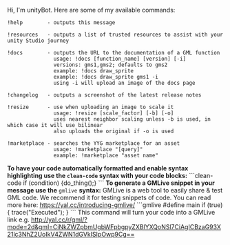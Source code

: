 Hi, I'm unityBot. Here are some of my available commands:
```
!help        - outputs this message

!resources   - outputs a list of trusted resources to assist with your unity Studio journey

!docs        - outputs the URL to the documentation of a GML function
               usage: !docs [function_name] [version] [-i]
               versions: gms1,gms2; defaults to gms2
               example: !docs draw_sprite
               example: !docs draw_sprite gms1 -i
               using -i will upload an image of the docs page

!changelog   - outputs a screenshot of the latest release notes

!resize      - use when uploading an image to scale it
               usage: !resize [scale_factor] [-b] [-o]
               uses nearest neighbor scaling unless -b is used, in which case it will use bilinear
               also uploads the original if -o is used

!marketplace - searches the YYG marketplace for an asset
               usage: !marketplace "[query]"
               example: !marketplace "asset name"
```
**To have your code automatically formatted and enable syntax highlighting use the `clean-code` syntax with your code blocks:**
\`\`\`clean-code
if (condition) {do_thing();}
\`\`\`
**To generate a GMLive snippet in your message use the** `gmlive` **syntax:**
GMLive is a web tool to easily share & test GML code. We recommend it for testing snippets of code.
You can read more here: https://yal.cc/introducing-gmlive/
\`\`\`gmlive
#define main
if (true) {
  trace("Executed");
}
\`\`\`
This command will turn your code into a GMLive link e.g. http://yal.cc/r/gml/?mode=2d&gml=CiNkZWZpbmUgbWFpbgpyZXBlYXQoNSl7CiAgICBzaG93X21lc3NhZ2UoIkV4ZWN1dGVkISIpOwp9Cg==
